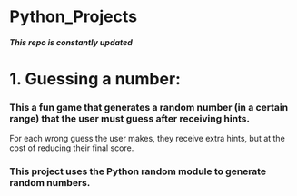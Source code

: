 # Python_Projects
##### This repo is constantly updated

# 1. Guessing a number:
### This a fun game that generates a random number (in a certain range) that the user must guess after receiving hints.
For each wrong guess the user makes, they receive extra hints, but at the cost of reducing their final score.
### This project uses the Python random module to generate random numbers.
